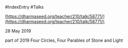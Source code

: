 #IndexEntry #Talks

[https://dharmaseed.org/teacher/210/talk/58771/](https://dharmaseed.org/teacher/210/talk/58771/)

28 May 2019

part of <a data-href="2019 Four Circles, Four Parables of Stone and Light" class="internal-link">2019 Four Circles, Four Parables of Stone and Light</a>
